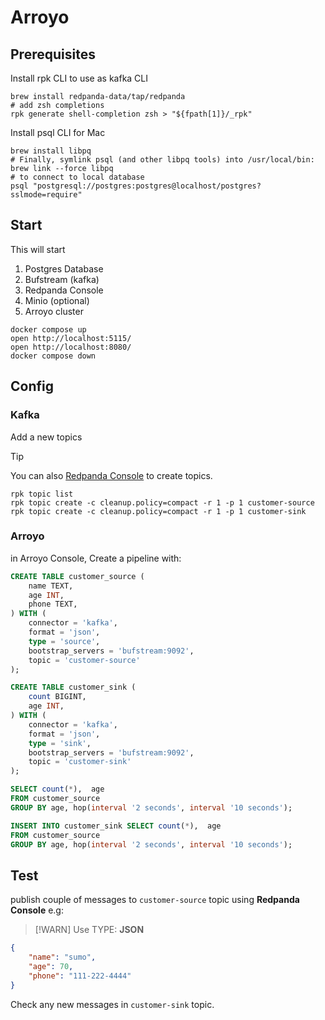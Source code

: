 # Arroyo

## Prerequisites

Install rpk CLI to use as kafka CLI

```shell
brew install redpanda-data/tap/redpanda
# add zsh completions
rpk generate shell-completion zsh > "${fpath[1]}/_rpk"
```

Install psql CLI for Mac

```shell
brew install libpq
# Finally, symlink psql (and other libpq tools) into /usr/local/bin:
brew link --force libpq
# to connect to local database
psql "postgresql://postgres:postgres@localhost/postgres?sslmode=require"
```

## Start

This will start

1. Postgres Database
2. Bufstream (kafka)
3. Redpanda Console
4. Minio (optional)
5. Arroyo cluster

```shell
docker compose up
open http://localhost:5115/
open http://localhost:8080/
docker compose down
```

## Config

### Kafka

Add a new topics

> [!TIP]
> You can also [Redpanda Console](http://localhost:8080/overview) to create topics.

```shell
rpk topic list
rpk topic create -c cleanup.policy=compact -r 1 -p 1 customer-source
rpk topic create -c cleanup.policy=compact -r 1 -p 1 customer-sink
```

### Arroyo

in Arroyo Console, Create a pipeline with:

```sql
CREATE TABLE customer_source (
    name TEXT,
    age INT,
    phone TEXT,
) WITH (
    connector = 'kafka',
    format = 'json',
    type = 'source',
    bootstrap_servers = 'bufstream:9092',
    topic = 'customer-source'
);

CREATE TABLE customer_sink (
    count BIGINT,
    age INT,
) WITH (
    connector = 'kafka',
    format = 'json',
    type = 'sink',
    bootstrap_servers = 'bufstream:9092',
    topic = 'customer-sink'
);

SELECT count(*),  age
FROM customer_source
GROUP BY age, hop(interval '2 seconds', interval '10 seconds');

INSERT INTO customer_sink SELECT count(*),  age
FROM customer_source
GROUP BY age, hop(interval '2 seconds', interval '10 seconds');
```

## Test

publish couple of messages to `customer-source` topic using **Redpanda Console** e.g:

> [!WARN]
> Use TYPE: **JSON**

```json
{
    "name": "sumo",
    "age": 70,
    "phone": "111-222-4444"
}
```

Check any new messages in `customer-sink` topic.
